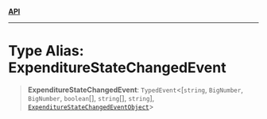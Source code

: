 [**API**](../../../README.md)

***

# Type Alias: ExpenditureStateChangedEvent

> **ExpenditureStateChangedEvent**: `TypedEvent`\<\[`string`, `BigNumber`, `BigNumber`, `boolean`[], `string`[], `string`\], [`ExpenditureStateChangedEventObject`](../interfaces/ExpenditureStateChangedEventObject.md)\>
